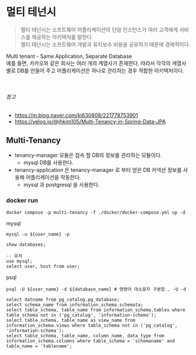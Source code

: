 # 멀티 테넌시
> 멀티 테넌시는 소프트웨어 어플리케이션의 단일 인스턴스가 여러 고객에게 서비스를 제공하는 아키텍처를 말한다.
> <br/>
> 멀티 테넌시는 소프트웨어 개발과 유지보수 비용을 공유하기 때문에 경제적이다.

Multi tenant - Same Application, Separate Database<br/>
예를 들면, 카카오와 같은 회사는 여러 개의 계열사가 존재한다.
따라서 각각의 계열사 별로 DB를 만들어 주고 어플리케이션은 하나로 관리하는 경우 적합한 아키텍처이다.

<br/>

###### 참고
- https://m.blog.naver.com/ki630808/221778753901
- https://velog.io/@jhkim105/Multi-Tenancy-in-Spring-Data-JPA

## Multi-Tenancy
- tenancy-manager 모듈은 접속 할 DB의 정보를 관리하는 모듈이다.
  - mysql DB를 사용한다.
- tenancy-application 은 tenancy-manager 로 부터 얻은 DB 커넥션 정보를 사용해 어플리케이션을 작동한다.
  - mysql 과 postgresql 을 사용한다.

### docker run
```shell
docker compose -p multi-tenancy -f ./docker/docker-compose.yml up -d
```
mysql
```shell
mysql -u ${user_name} -p
```
```mysql
show databases;

-- 유저 
use mysql;
select user, host from user;
```

psql
```shell
psql -U ${user_name} -d ${database_name} # 명령어 대소문자 구분함.. -U -d
```
```postgresql
select datname from pg_catalog.pg_database;
select schema_name from information_schema.schemata;
select table_schema, table_name from information_schema.tables where table_schema not in ('pg_catalog', 'information-schema');
select table_schema, table_name as view_name from information_schema.views where table_schema not in ('pg_catalog', 'information-schema');
select table_schema, table_name, column_name, data_type from information_schema.columns where table_schema = 'schemaname' and table_name = 'tablename';
```
